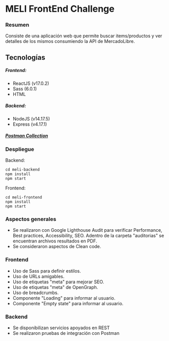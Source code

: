 # MELI FrontEnd Challenge

### Resumen
Consiste de una aplicación web que permite buscar items/productos y ver detalles de los mismos consumiendo la API de MercadoLibre.

## Tecnologías
##### Frontend:
- ReactJS (v17.0.2)
- Sass (6.0.1)
- HTML

##### Backend:
- NodeJS (v14.17.5)
- Express (v4.17.1)

##### [Postman Collection](https://www.getpostman.com/collections/065e4b96ff632ae3bcae)

### Despliegue
Backend:
```
cd meli-backend
npm install
npm start
```
Frontend:
```
cd meli-frontend
npm install
npm start
```

### Aspectos generales
* Se realizaron con Google Lighthouse Audit para verificar Performance, Best practices, Accessibility, SEO. Adentro de la carpeta "auditorias" se encuentran archivos resultados en PDF.
* Se consideraron aspectos de Clean code.

### Frontend
* Uso de Sass para definir estilos.
* Uso de URLs amigables.
* Uso de etiquetas "meta" para mejorar SEO.
* Uso de etiquetas "meta" de OpenGraph.
* Uso de breadcrumbs.
* Componente "Loading" para informar al usuario.
* Componente "Empty state" para informar al usuario.

### Backend
* Se disponibilizan servicios apoyados en REST 
* Se realizaron pruebas de integración con Postman